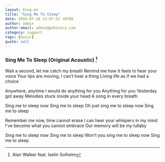```yaml
---
layout: blog-en
title: "Sing Me To Sleep"
date: 2016-07-20 11:07:52 +0700
author: admin
author-email: admin@pebinary.com
category: support
tags: [music]
quote: null
---
```


### Sing Me To Sleep (Original Acoustic) [^1]

Wait a second, let me catch my breath
Remind me how it feels to hear your voice
Your lips are moving, I can't hear a thing
Living life as if we had a choice

Anywhere, anytime
I would do anything for you
Anything for you
Yesterday got away
Melodies stuck inside your head
A song in every breath

Sing me to sleep now
Sing me to sleep
Oh just sing me to sleep now
Sing me to sleep

Remember me now, time cannot erase
I can hear your whispers in my mind
I've become what you cannot embrace
Our memory will be my lullaby

Sing me to sleep now
Sing me to sleep
Won't you sing me to sleep now
Sing me to sleep

[^1]: Alan Walker feat. Iselin Solheim
